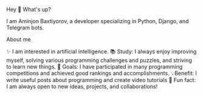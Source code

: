 Hey 👋 What's up?

I am Aminjon Baxtiyorov, a developer specializing in Python, Django, and Telegram bots.

About me

✨ I am interested in artificial intelligence.
📚 Study: I always enjoy improving myself, solving various programming challenges and puzzles, and striving to learn new things.
🎯 Goals: I have participated in many programming competitions and achieved good rankings and accomplishments.
💡Benefit: I write useful posts about programming and create video tutorials
🎲 Fun fact: I am always open to new ideas, projects, and collaborations!

